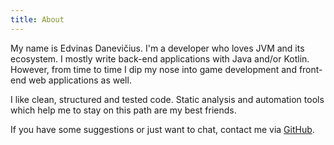 ```yaml
---
title: About
---
```


My name is Edvinas Danevičius. I'm a developer who loves JVM and its ecosystem. I mostly write back-end applications with Java and/or Kotlin. However, from time to time I dip my nose into game development and front-end web applications as well.

I like clean, structured and tested code. Static analysis and automation tools which help me to stay on this path are my best friends.

[GitHub]: https://github.com/Edvinas01 "My GitHub profile"

If you have some suggestions or just want to chat, contact me via [GitHub].
